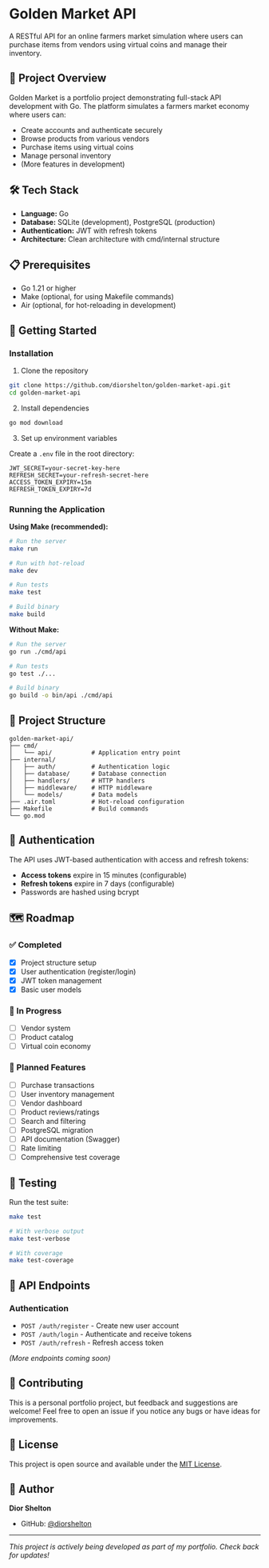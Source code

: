 # Golden Market API

A RESTful API for an online farmers market simulation where users can purchase items from vendors using virtual coins and manage their inventory.

## 🎯 Project Overview

Golden Market is a portfolio project demonstrating full-stack API development with Go. The platform simulates a farmers market economy where users can:

- Create accounts and authenticate securely
- Browse products from various vendors
- Purchase items using virtual coins
- Manage personal inventory
- (More features in development)

## 🛠 Tech Stack

- **Language:** Go
- **Database:** SQLite (development), PostgreSQL (production)
- **Authentication:** JWT with refresh tokens
- **Architecture:** Clean architecture with cmd/internal structure

## 📋 Prerequisites

- Go 1.21 or higher
- Make (optional, for using Makefile commands)
- Air (optional, for hot-reloading in development)

## 🚀 Getting Started

### Installation

1. Clone the repository
```bash
git clone https://github.com/diorshelton/golden-market-api.git
cd golden-market-api
```

2. Install dependencies
```bash
go mod download
```

3. Set up environment variables

Create a `.env` file in the root directory:
```env
JWT_SECRET=your-secret-key-here
REFRESH_SECRET=your-refresh-secret-here
ACCESS_TOKEN_EXPIRY=15m
REFRESH_TOKEN_EXPIRY=7d
```

### Running the Application

**Using Make (recommended):**
```bash
# Run the server
make run

# Run with hot-reload
make dev

# Run tests
make test

# Build binary
make build
```

**Without Make:**
```bash
# Run the server
go run ./cmd/api

# Run tests
go test ./...

# Build binary
go build -o bin/api ./cmd/api
```

## 📁 Project Structure

```
golden-market-api/
├── cmd/
│   └── api/           # Application entry point
├── internal/
│   ├── auth/          # Authentication logic
│   ├── database/      # Database connection
│   ├── handlers/      # HTTP handlers
│   ├── middleware/    # HTTP middleware
│   └── models/        # Data models
├── .air.toml          # Hot-reload configuration
├── Makefile           # Build commands
└── go.mod
```

## 🔐 Authentication

The API uses JWT-based authentication with access and refresh tokens:

- **Access tokens** expire in 15 minutes (configurable)
- **Refresh tokens** expire in 7 days (configurable)
- Passwords are hashed using bcrypt

## 🗺 Roadmap

### ✅ Completed
- [x] Project structure setup
- [x] User authentication (register/login)
- [x] JWT token management
- [x] Basic user models

### 🚧 In Progress
- [ ] Vendor system
- [ ] Product catalog
- [ ] Virtual coin economy

### 📅 Planned Features
- [ ] Purchase transactions
- [ ] User inventory management
- [ ] Vendor dashboard
- [ ] Product reviews/ratings
- [ ] Search and filtering
- [ ] PostgreSQL migration
- [ ] API documentation (Swagger)
- [ ] Rate limiting
- [ ] Comprehensive test coverage

## 🧪 Testing

Run the test suite:
```bash
make test

# With verbose output
make test-verbose

# With coverage
make test-coverage
```

## 📝 API Endpoints

### Authentication
- `POST /auth/register` - Create new user account
- `POST /auth/login` - Authenticate and receive tokens
- `POST /auth/refresh` - Refresh access token

*(More endpoints coming soon)*

## 🤝 Contributing

This is a personal portfolio project, but feedback and suggestions are welcome! Feel free to open an issue if you notice any bugs or have ideas for improvements.

## 📄 License

This project is open source and available under the [MIT License](LICENSE).

## 👤 Author

**Dior Shelton**
- GitHub: [@diorshelton](https://github.com/diorshelton)

---

*This project is actively being developed as part of my portfolio. Check back for updates!*
